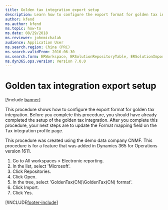 ```yaml
---
title: Golden tax integration export setup
description: Learn how to configure the export format for golden tax integration, including a step-by-step procedure using the CNMF demo data company.
author: kfend
ms.author: kfend
ms.topic: how-to
ms.date: 08/29/2018
ms.reviewer: johnmichalak
audience: Application User
ms.search.region: China (PRC)
ms.search.validFrom: 2016-06-30
ms.search.form: ERWorkspace, ERSolutionRepositoryTable, ERSolutionImport
ms.dyn365.ops.version: Version 7.0.0
---
```


# Golden tax integration export setup

[!include [banner](../../includes/banner.md)]

This procedure shows how to configure the export format for golden tax integration. 
Before you complete this procedure, you should have already completed the setup of the golden tax integration.
After you complete this procedure, your next steps are to update the Format mapping field on the Tax integration profile page. 

This procedure was created using the demo data company CNMF. This procedure is for a feature that was added in Dynamics 365 for Operations version 1611.

1. Go to All workspaces > Electronic reporting.
2. In the list, select 'Microsoft'.
3. Click Repositories.
4. Click Open.
5. In the tree, select 'GoldenTax(CN)\GoldenTax(CN) format'.
6. Click Import.
7. Click Yes.



[!INCLUDE[footer-include](../../../includes/footer-banner.md)]
